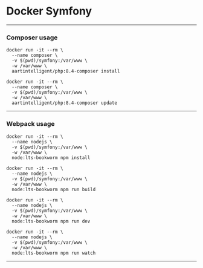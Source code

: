 # Docker Symfony

---

### Composer usage

```shell
docker run -it --rm \
  --name composer \
  -v $(pwd)/symfony:/var/www \
  -w /var/www \
  aartintelligent/php:8.4-composer install
```

```shell
docker run -it --rm \
  --name composer \
  -v $(pwd)/symfony:/var/www \
  -w /var/www \
  aartintelligent/php:8.4-composer update
```

---

### Webpack usage

```shell
docker run -it --rm \
  --name nodejs \
  -v $(pwd)/symfony:/var/www \
  -w /var/www \
  node:lts-bookworm npm install
```

```shell
docker run -it --rm \
  --name nodejs \
  -v $(pwd)/symfony:/var/www \
  -w /var/www \
  node:lts-bookworm npm run build
```

```shell
docker run -it --rm \
  --name nodejs \
  -v $(pwd)/symfony:/var/www \
  -w /var/www \
  node:lts-bookworm npm run dev
```

```shell
docker run -it --rm \
  --name nodejs \
  -v $(pwd)/symfony:/var/www \
  -w /var/www \
  node:lts-bookworm npm run watch
```

---